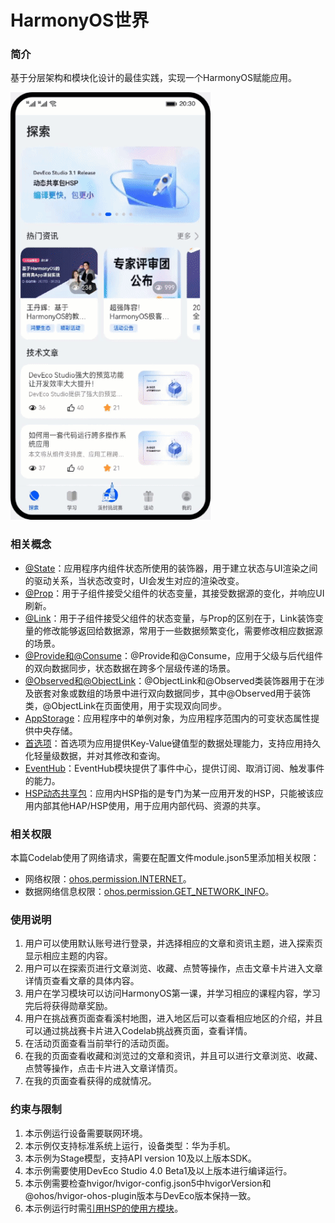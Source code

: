 # HarmonyOS世界

### 简介

基于分层架构和模块化设计的最佳实践，实现一个HarmonyOS赋能应用。

![](screenshots/device/world.gif)

### 相关概念

- [@State](https://developer.harmonyos.com/cn/docs/documentation/doc-guides-V3/arkts-state-0000001474017162-V3)：应用程序内组件状态所使用的装饰器，用于建立状态与UI渲染之间的驱动关系，当状态改变时，UI会发生对应的渲染改变。
- [@Prop](https://developer.harmonyos.com/cn/docs/documentation/doc-guides-V3/arkts-prop-0000001473537702-V3?catalogVersion=V3)：用于子组件接受父组件的状态变量，其接受数据源的变化，并响应UI刷新。
- [@Link](https://developer.harmonyos.com/cn/docs/documentation/doc-guides-V3/arkts-link-0000001524297305-V3?catalogVersion=V3)：用于子组件接受父组件的状态变量，与Prop的区别在于，Link装饰变量的修改能够返回给数据源，常用于一些数据频繁变化，需要修改相应数据源的场景。
- [@Provide和@Consume](https://developer.harmonyos.com/cn/docs/documentation/doc-guides-V3/arkts-provide-and-consume-0000001473857338-V3)：@Provide和@Consume，应用于父级与后代组件的双向数据同步，状态数据在跨多个层级传递的场景。
- [@Observed和@ObjectLink](https://developer.harmonyos.com/cn/docs/documentation/doc-guides-V3/arkts-observed-and-objectlink-0000001473697338-V3)：@ObjectLink和@Observed类装饰器用于在涉及嵌套对象或数组的场景中进行双向数据同步，其中@Observed用于装饰类，@ObjectLink在页面使用，用于实现双向同步。
- [AppStorage](https://developer.harmonyos.com/cn/docs/documentation/doc-guides-V3/arkts-appstorage-0000001524417209-V3)：应用程序中的单例对象，为应用程序范围内的可变状态属性提供中央存储。
- [首选项](https://developer.harmonyos.com/cn/docs/documentation/doc-guides-V3/data-persistence-by-preferences-0000001505432513-V3?catalogVersion=V3)：首选项为应用提供Key-Value键值型的数据处理能力，支持应用持久化轻量级数据，并对其修改和查询。
- [EventHub](https://developer.harmonyos.com/cn/docs/documentation/doc-references-V3/js-apis-inner-application-eventhub-0000001477981377-V3?catalogVersion=V3)：EventHub模块提供了事件中心，提供订阅、取消订阅、触发事件的能力。
- [HSP动态共享包](https://developer.harmonyos.com/cn/docs/documentation/doc-guides-V3/in-app-hsp-0000001523312158-V3)：应用内HSP指的是专门为某一应用开发的HSP，只能被该应用内部其他HAP/HSP使用，用于应用内部代码、资源的共享。

### 相关权限

本篇Codelab使用了网络请求，需要在配置文件module.json5里添加相关权限：
- 网络权限：[ohos.permission.INTERNET](https://developer.harmonyos.com/cn/docs/documentation/doc-guides-V3/permission-list-0000001544464017-V3#ZH-CN_TOPIC_0000001523648786__ohospermissioninternet)。
- 数据网络信息权限：[ohos.permission.GET_NETWORK_INFO](https://developer.harmonyos.com/cn/docs/documentation/doc-guides-V3/permission-list-0000001544464017-V3#ZH-CN_TOPIC_0000001523648786__ohospermissionget_network_info)。

### 使用说明

1. 用户可以使用默认账号进行登录，并选择相应的文章和资讯主题，进入探索页显示相应主题的内容。
2. 用户可以在探索页进行文章浏览、收藏、点赞等操作，点击文章卡片进入文章详情页查看文章的具体内容。
3. 用户在学习模块可以访问HarmonyOS第一课，并学习相应的课程内容，学习完后将获得勋章奖励。
4. 用户在挑战赛页面查看溪村地图，进入地区后可以查看相应地区的介绍，并且可以通过挑战赛卡片进入Codelab挑战赛页面，查看详情。
5. 在活动页面查看当前举行的活动页面。
6. 在我的页面查看收藏和浏览过的文章和资讯，并且可以进行文章浏览、收藏、点赞等操作，点击卡片进入文章详情页。
7. 在我的页面查看获得的成就情况。

### 约束与限制

1. 本示例运行设备需要联网环境。
2. 本示例仅支持标准系统上运行，设备类型：华为手机。
3. 本示例为Stage模型，支持API version 10及以上版本SDK。
4. 本示例需要使用DevEco Studio 4.0 Beta1及以上版本进行编译运行。
5. 本示例需要检查hvigor/hvigor-config.json5中hvigorVersion和@ohos/hvigor-ohos-plugin版本与DevEco版本保持一致。
6. 本示例运行时需[引用HSP的使用方模块](https://developer.harmonyos.com/cn/docs/documentation/doc-guides-V3/hsp-0000001521396322-V3?catalogVersion=V3#section15956131161814)。
